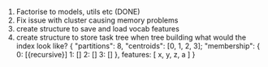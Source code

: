 1. Factorise to models, utils etc (DONE)
2. Fix issue with cluster causing memory problems 
3. create structure to save and load vocab features
4. create structure to store task tree when tree building
 what would the index look like?
 {
     "partitions": 8,
     "centroids": [0, 1, 2, 3];
     "membership": {
         0: [{recursive}]
         1: []
         2: []
         3: []
     },
     features: [
         x, y, z, a
     ]
 }